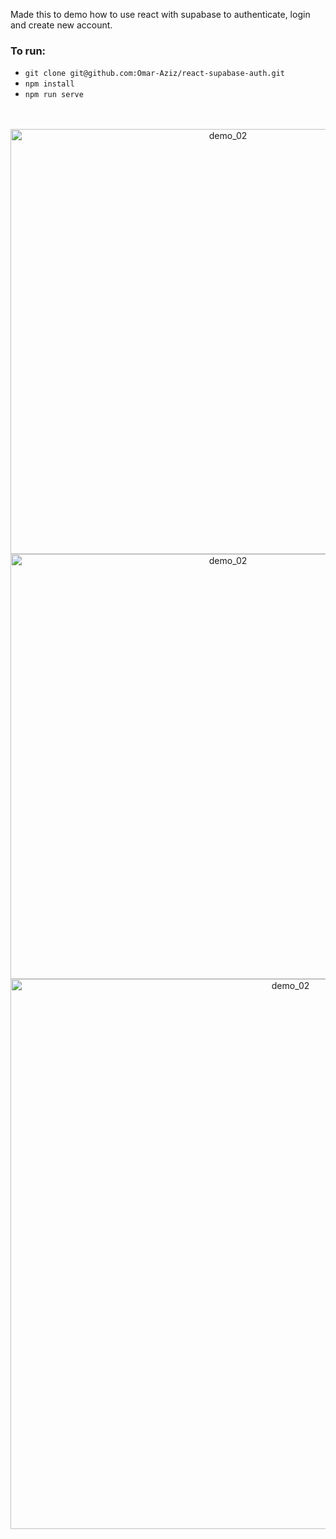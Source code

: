 Made this to demo how to use react with supabase to authenticate, login and create new
account.

### To run:

- `git clone git@github.com:Omar-Aziz/react-supabase-auth.git`
- `npm install`
- `npm run serve`
<br/>
<br/>
<div style="text-align: center;">
<img src="https://cdn.discordapp.com/attachments/874767980423159831/883619554671087626/Screen_Shot_2021-09-04_at_02.48.34.png" alt="demo_02" width="680">
</div>

<div style="text-align: center;">
<img src="https://cdn.discordapp.com/attachments/874767980423159831/883619293533712384/Screen_Shot_2021-09-04_at_02.47.13.png" alt="demo_02" width="680">
</div>

<div style="text-align: center;">
<img src="https://cdn.discordapp.com/attachments/874767980423159831/883619466380972042/Screen_Shot_2021-09-04_at_02.48.13.png" alt="demo_02" width="880">
</div>
